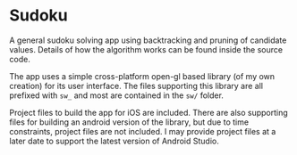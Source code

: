 # Sudoku
A general sudoku solving app using backtracking and pruning of candidate values. Details of how the algorithm works can be found inside the source code.

The app uses a simple cross-platform open-gl based library (of my own creation) for its user interface. The files supporting this library are all prefixed with `sw_` and most are contained in the `sw/` folder. 

Project files to build the app for iOS are included. There are also supporting files for building an android version of the library, but due to time constraints, project files are not included. I may provide project files at a later date to support the latest version of Android Studio.


